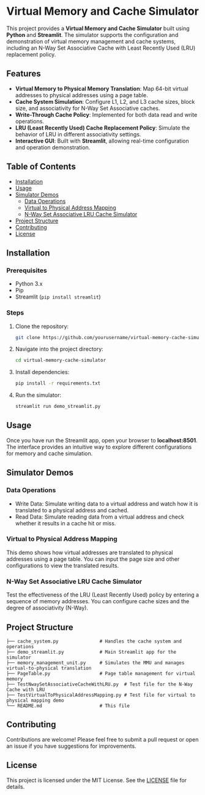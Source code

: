 # Virtual Memory and Cache Simulator

This project provides a **Virtual Memory and Cache Simulator** built using **Python** and **Streamlit**. The simulator supports the configuration and demonstration of virtual memory management and cache systems, including an N-Way Set Associative Cache with Least Recently Used (LRU) replacement policy.

## Features

- **Virtual Memory to Physical Memory Translation**: Map 64-bit virtual addresses to physical addresses using a page table.
- **Cache System Simulation**: Configure L1, L2, and L3 cache sizes, block size, and associativity for N-Way Set Associative caches.
- **Write-Through Cache Policy**: Implemented for both data read and write operations.
- **LRU (Least Recently Used) Cache Replacement Policy**: Simulate the behavior of LRU in different associativity settings.
- **Interactive GUI**: Built with **Streamlit**, allowing real-time configuration and operation demonstration.

## Table of Contents

- [Installation](#installation)
- [Usage](#usage)
- [Simulator Demos](#simulator-demos)
  - [Data Operations](#data-operations)
  - [Virtual to Physical Address Mapping](#virtual-to-physical-address-mapping)
  - [N-Way Set Associative LRU Cache Simulator](#n-way-set-associative-lru-cache-simulator)
- [Project Structure](#project-structure)
- [Contributing](#contributing)
- [License](#license)

## Installation

### Prerequisites

- Python 3.x
- Pip
- Streamlit (`pip install streamlit`)

### Steps

1. Clone the repository:
   ```bash
   git clone https://github.com/yourusername/virtual-memory-cache-simulator.git
2. Navigate into the project directory:
   ```bash
   cd virtual-memory-cache-simulator
3. Install dependencies:
   ```bash
   pip install -r requirements.txt
4. Run the simulator:
   ```bash
   streamlit run demo_streamlit.py

## Usage
Once you have run the Streamlit app, open your browser to **localhost:8501**. The interface provides an intuitive way to explore different configurations for memory and cache simulation.

## Simulator Demos

### Data Operations
- Write Data: Simulate writing data to a virtual address and watch how it is translated to a physical address and cached.
- Read Data: Simulate reading data from a virtual address and check whether it results in a cache hit or miss.

### Virtual to Physical Address Mapping
This demo shows how virtual addresses are translated to physical addresses using a page table. You can input the page size and other configurations to view the translated results.

### N-Way Set Associative LRU Cache Simulator
Test the effectiveness of the LRU (Least Recently Used) policy by entering a sequence of memory addresses. You can configure cache sizes and the degree of associativity (N-Way).

## Project Structure

  ```
  ├── cache_system.py               # Handles the cache system and operations
  ├── demo_streamlit.py             # Main Streamlit app for the simulator
  ├── memory_management_unit.py     # Simulates the MMU and manages virtual-to-physical translation
  ├── PageTable.py                  # Page table management for virtual memory
  ├── TestNwaySetAssociativeCacheWithLRU.py  # Test file for the N-Way Cache with LRU
  ├── TestVirtualToPhysicalAddressMapping.py # Test file for virtual to physical mapping demo
  └── README.md                     # This file
  ```


## Contributing
Contributions are welcome! Please feel free to submit a pull request or open an issue if you have suggestions for improvements.

## License
This project is licensed under the MIT License. See the [LICENSE](LICENSE) file for details.

